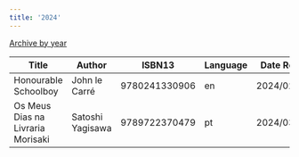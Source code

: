 ```yaml
---
title: '2024'
---
```


[Archive by year](/books)

| Title                             | Author           | ISBN13        | Language | Date Read  |
|-----------------------------------|------------------|---------------|----------|------------|
| Honourable Schoolboy              | John le Carré    | 9780241330906 | en       | 2024/02/28 |
| Os Meus Dias na Livraria Morisaki | Satoshi Yagisawa | 9789722370479 | pt       | 2024/03/15 |
